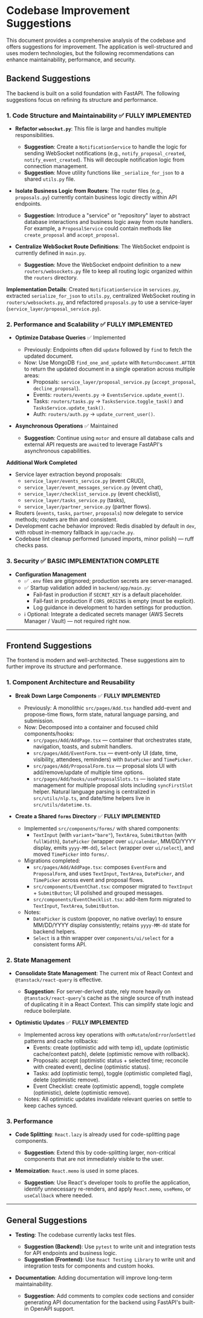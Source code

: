 # Codebase Improvement Suggestions

This document provides a comprehensive analysis of the codebase and offers suggestions for improvement. The application is well-structured and uses modern technologies, but the following recommendations can enhance maintainability, performance, and security.

## Backend Suggestions

The backend is built on a solid foundation with FastAPI. The following suggestions focus on refining its structure and performance.

### 1. Code Structure and Maintainability ✅ **FULLY IMPLEMENTED**

*   **Refactor `websocket.py`**: This file is large and handles multiple responsibilities.
    *   **Suggestion**: Create a `NotificationService` to handle the logic for sending WebSocket notifications (e.g., `notify_proposal_created`, `notify_event_created`). This will decouple notification logic from connection management.
    *   **Suggestion**: Move utility functions like `_serialize_for_json` to a shared `utils.py` file.

*   **Isolate Business Logic from Routers**: The router files (e.g., `proposals.py`) currently contain business logic directly within API endpoints.
    *   **Suggestion**: Introduce a "service" or "repository" layer to abstract database interactions and business logic away from route handlers. For example, a `ProposalService` could contain methods like `create_proposal` and `accept_proposal`.

*   **Centralize WebSocket Route Definitions**: The WebSocket endpoint is currently defined in `main.py`.
    *   **Suggestion**: Move the WebSocket endpoint definition to a new `routers/websockets.py` file to keep all routing logic organized within the `routers` directory.

**Implementation Details**: Created `NotificationService` in `services.py`, extracted `serialize_for_json` to `utils.py`, centralized WebSocket routing in `routers/websockets.py`, and refactored `proposals.py` to use a service-layer (`service_layer/proposal_service.py`).

### 2. Performance and Scalability ✅ **FULLY IMPLEMENTED**

*   **Optimize Database Queries** ✅ Implemented
    *   Previously: Endpoints often did `update` followed by `find` to fetch the updated document.
    *   Now: Use MongoDB `find_one_and_update` with `ReturnDocument.AFTER` to return the updated document in a single operation across multiple areas:
        *   Proposals: `service_layer/proposal_service.py` (`accept_proposal`, `decline_proposal`).
        *   Events: `routers/events.py` → `EventsService.update_event()`.
        *   Tasks: `routers/tasks.py` → `TasksService.toggle_task()` and `TasksService.update_task()`.
        *   Auth: `routers/auth.py` → `update_current_user()`.

*   **Asynchronous Operations** ✅ Maintained
    *   **Suggestion**: Continue using `motor` and ensure all database calls and external API requests are `await`ed to leverage FastAPI's asynchronous capabilities.

**Additional Work Completed**

*   Service layer extraction beyond proposals:
    *   `service_layer/events_service.py` (event CRUD),
    *   `service_layer/event_messages_service.py` (event chat),
    *   `service_layer/checklist_service.py` (event checklist),
    *   `service_layer/tasks_service.py` (tasks),
    *   `service_layer/partner_service.py` (partner flows).
*   Routers (`events`, `tasks`, `partner`, `proposals`) now delegate to service methods; routers are thin and consistent.
*   Development cache behavior improved: Redis disabled by default in `dev`, with robust in-memory fallback in `app/cache.py`.
*   Codebase lint cleanup performed (unused imports, minor polish) — ruff checks pass.

### 3. Security ✅ **BASIC IMPLEMENTATION COMPLETE**

*   **Configuration Management**
    *   ✅ `.env` files are gitignored; production secrets are server‑managed.
    *   ✅ Startup validation added in `backend/app/main.py`:
        *   Fail‑fast in production if `SECRET_KEY` is a default placeholder.
        *   Fail‑fast in production if `CORS_ORIGINS` is empty (must be explicit).
        *   Log guidance in development to harden settings for production.
    *   ℹ️ Optional: Integrate a dedicated secrets manager (AWS Secrets Manager / Vault) — not required right now.

---

## Frontend Suggestions

The frontend is modern and well-architected. These suggestions aim to further improve its structure and performance.

### 1. Component Architecture and Reusability

*   **Break Down Large Components** ✅ **FULLY IMPLEMENTED**
    *   Previously: A monolithic `src/pages/Add.tsx` handled add-event and propose-time flows, form state, natural language parsing, and submission.
    *   Now: Decomposed into a container and focused child components/hooks:
        *   `src/pages/Add/AddPage.tsx` — container that orchestrates state, navigation, toasts, and submit handlers.
        *   `src/pages/Add/EventForm.tsx` — event-only UI (date, time, visibility, attendees, reminders) with `DatePicker` and `TimePicker`.
        *   `src/pages/Add/ProposalForm.tsx` — proposal slots UI with add/remove/update of multiple time options.
        *   `src/pages/Add/hooks/useProposalSlots.ts` — isolated state management for multiple proposal slots including `syncFirstSlot` helper.
      Natural language parsing is centralized in `src/utils/nlp.ts`, and date/time helpers live in `src/utils/datetime.ts`.

*   **Create a Shared `forms` Directory** ✅ **FULLY IMPLEMENTED**
    *   Implemented `src/components/forms/` with shared components:
        *   `TextInput` (with `variant="bare"`), `TextArea`, `SubmitButton` (with `fullWidth`), `DatePicker` (wrapper over `ui/calendar`, MM/DD/YYYY display, emits `yyyy-MM-dd`), `Select` (wrapper over `ui/select`), and moved `TimePicker` into `forms/`.
    *   Migrations completed:
        *   `src/pages/Add/AddPage.tsx`: composes `EventForm` and `ProposalForm`, and uses `TextInput`, `TextArea`, `DatePicker`, and `TimePicker` across event and proposal flows.
        *   `src/components/EventChat.tsx`: composer migrated to `TextInput` + `SubmitButton`; UI polished and grouped messages.
        *   `src/components/EventChecklist.tsx`: add-item form migrated to `TextInput`, `TextArea`, `SubmitButton`.
    *   Notes:
        *   `DatePicker` is custom (popover, no native overlay) to ensure MM/DD/YYYY display consistently; retains `yyyy-MM-dd` state for backend helpers.
        *   `Select` is a thin wrapper over `components/ui/select` for a consistent forms API.

### 2. State Management

*   **Consolidate State Management**: The current mix of React Context and `@tanstack/react-query` is effective.
    *   **Suggestion**: For server-derived state, rely more heavily on `@tanstack/react-query`'s cache as the single source of truth instead of duplicating it in a React Context. This can simplify state logic and reduce boilerplate.

*   **Optimistic Updates** ✅ **FULLY IMPLEMENTED**
    *   Implemented across key operations with `onMutate`/`onError`/`onSettled` patterns and cache rollbacks:
        *   Events: create (optimistic add with temp id), update (optimistic cache/context patch), delete (optimistic remove with rollback).
        *   Proposals: accept (optimistic status + selected time; reconcile with created event), decline (optimistic status).
        *   Tasks: add (optimistic temp), toggle (optimistic completed flag), delete (optimistic remove).
        *   Event Checklist: create (optimistic append), toggle complete (optimistic), delete (optimistic remove).
    *   Notes: All optimistic updates invalidate relevant queries on settle to keep caches synced.

### 3. Performance

*   **Code Splitting**: `React.lazy` is already used for code-splitting page components.
    *   **Suggestion**: Extend this by code-splitting larger, non-critical components that are not immediately visible to the user.

*   **Memoization**: `React.memo` is used in some places.
    *   **Suggestion**: Use React's developer tools to profile the application, identify unnecessary re-renders, and apply `React.memo`, `useMemo`, or `useCallback` where needed.

---

## General Suggestions

*   **Testing**: The codebase currently lacks test files.
    *   **Suggestion (Backend)**: Use `pytest` to write unit and integration tests for API endpoints and business logic.
    *   **Suggestion (Frontend)**: Use `React Testing Library` to write unit and integration tests for components and custom hooks.

*   **Documentation**: Adding documentation will improve long-term maintainability.
    *   **Suggestion**: Add comments to complex code sections and consider generating API documentation for the backend using FastAPI's built-in OpenAPI support.
